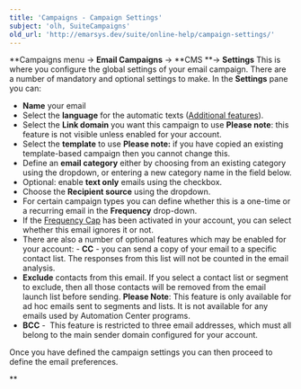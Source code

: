 ```yaml
---
title: 'Campaigns - Campaign Settings'
subject: 'olh, SuiteCampaigns'
old_url: 'http://emarsys.dev/suite/online-help/campaign-settings/'
---
```


**Campaigns menu -> **Email Campaigns** -> **CMS **-> **Settings** This is where you configure the global settings of your email campaign. There are a number of mandatory and optional settings to make. In the **Settings** pane you can:

- **Name** your email
- Select the **language** for the automatic texts ([Additional features](/olh/campaigns-about-emails.md "Campaigns – About Emails")).
- Select the **Link domain** you want this campaign to use **Please note**: this feature is not visible unless enabled for your account.
- Select the **template** to use **Please note:** if you have copied an existing template-based campaign then you cannot change this.
- Define an **email category** either by choosing from an existing category using the dropdown, or entering a new category name in the field below.
- Optional: enable **text only** emails using the checkbox.
- Choose the **Recipient source** using the dropdown.
- For certain campaign types you can define whether this is a one-time or a recurring email in the **Frequency** drop-down.
- If the [Frequency Cap](/olh/frequency-cap.md "Admin – Frequency Cap Overview") has been activated in your account, you can select whether this email ignores it or not.
- There are also a number of optional features which may be enabled for your account: - **CC** - you can send a copy of your email to a specific contact list. The responses from this list will not be counted in the email analysis.
- **Exclude** contacts from this email. If you select a contact list or segment to exclude, then all those contacts will be removed from the email launch list before sending. **Please Note**: This feature is only available for ad hoc emails sent to segments and lists. It is not available for any emails used by Automation Center programs.
- **BCC** -  This feature is restricted to three email addresses, which must all belong to the main sender domain configured for your account.

 Once you have defined the campaign settings you can then proceed to define the email preferences.

**